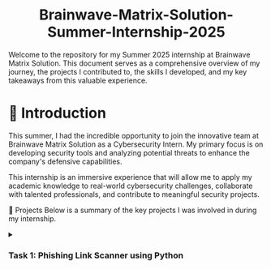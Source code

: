 <h1 align="center">Brainwave-Matrix-Solution-Summer-Internship-2025</h1>


Welcome to the repository for my Summer 2025 internship at Brainwave Matrix Solution. This document serves as a comprehensive overview of my journey, the projects I contributed to, the skills I developed, and my key takeaways from this valuable experience.

# 🚀 Introduction
This summer, I had the incredible opportunity to join the innovative team at Brainwave Matrix Solution as a Cybersecurity Intern. My primary focus is on developing security tools and analyzing potential threats to enhance the company's defensive capabilities.

This internship is an immersive experience that will allow me to apply my academic knowledge to real-world cybersecurity challenges, collaborate with talented professionals, and contribute to meaningful security projects.


📂 Projects
Below is a summary of the key projects I was involved in during my internship.

<details>
<summary><h3>Task 1: Phishing Link Scanner using Python</h3></summary>

Description: The goal of this project is to develop a tool in Python that can analyze URLs to detect potential phishing attempts. The scanner will check for common characteristics of malicious links, such as suspicious keywords, URL shortening, and domain age, to flag them as safe or unsafe.

My Role & Contributions:

Develop the core scanning logic in Python.

Research and integrate various threat intelligence APIs to check URLs against known blacklists.

Design and implement algorithms to identify deceptive patterns in URLs.

Create a simple command-line interface (CLI) for users to input links for analysis.

Outcome: The initial goal is to create a functional prototype that can accurately identify a high percentage of phishing links from a test dataset.

</details>
